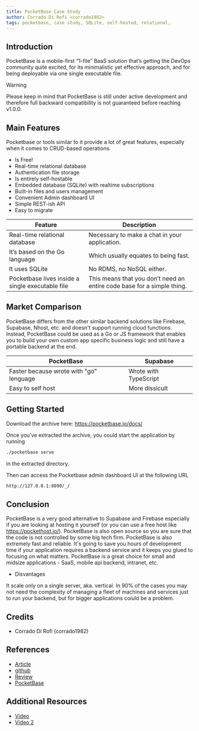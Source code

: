 ```yaml
---
title: PocketBase Case Study
author: Corrado Di Rofi <corrado1982>
tags: pocketbase, case study, SQLite, self-hosted, relational,
---
```


## Introduction

PocketBase is a mobile-first “1-file” BaaS solution that’s getting the DevOps community quite excited,
for its minimalistic yet effective approach, and for being deployable via one single executable file.

> [!WARNING]
> Please keep in mind that PocketBase is still under active development
> and therefore full backward compatibility is not guaranteed before reaching v1.0.0.

## Main Features

Pocketbase or tools similar to it provide a lot of great features,
especially when it comes to CRUD-based operations.

- Is Free!
- Real-time relational database
- Authentication file storage
- Is entirely self-hostable
- Embedded database (SQLite) with realtime subscriptions
- Built-in files and users management
- Convenient Admin dashboard UI
- Simple REST-ish API
- Easy to migrate

| Feature                                          | Description                                                            |
| ------------------------------------------------ | ---------------------------------------------------------------------- |
| Real-time relational database                    | Necessary to make a chat in your application.                          |
| It’s based on the Go language                    | Which usually equates to being fast.                                   |
| It uses SQLite                                   | No RDMS, no NoSQL either.                                              |
| Pocketbase lives inside a single executable file | This means that you don’t need an entire code base for a simple thing. |

## Market Comparison

PocketBase differs from the other similar backend solutions like Firebase, Supabase, Nhost, etc. and doesn't support running cloud functions.
Instead, PocketBase could be used as a Go or JS framework that enables you to build your own custom app specific business logic and still have a portable backend at the end.

| PocketBase                              | Supabase              |
| --------------------------------------- | --------------------- |
| Faster because wrote with "go" lenguage | Wrote with TypeScript |
| Easy to self host                       | More dissicult        |

## Getting Started

Download the archive here: https://pocketbase.io/docs/

Once you've extracted the archive, you could start the application by running

```sh
./pocketbase serve
```

in the extracted directory.

Then can access the Pocketbase admin dashboard UI at the following URL

```sh
http://127.0.0.1:8090/_/
```

## Conclusion

PocketBase is a very good alternative to Supabase and Firebase especially if you are looking at hosting it yourself (or you can use a free host like https://pockethost.io/). PocketBase is also open source so you are sure that the code is not controlled by some big tech firm. PocketBase is also extremely fast and reliable. It's going to save you hours of development time if your application requires a backend service and it keeps you glued to focusing on what matters. PocketBase is a great choice for small and midsize applications - SaaS, mobile api backend, intranet, etc.

- Disvantages

It scale only on a single server, aka. vertical. In 90% of the cases you may not need the complexity of managing a fleet of machines and services just to run your backend, but for bigger applications coiuld be a problem.

## Credits

- Corrado Di Rofi (corrado1982)

## References

- [Article](https://javascript.plainenglish.io/you-dont-have-to-code-your-own-backends-anymore-try-pocketbase-instead-70924fe45040)
- [github](https://github.com/pocketbase/pocketbase)
- [Review](https://www.sitepoint.com/best-backend-as-a-service-baas-in-2023/)
- [PocketBase](https://pocketbase.io/faq/)

## Additional Resources

- [Video](https://www.youtube.com/watch?v=HlA3Pl8YkRg)
- [Video 2](https://www.youtube.com/watch?v=Wqy3PBEglXQ)
